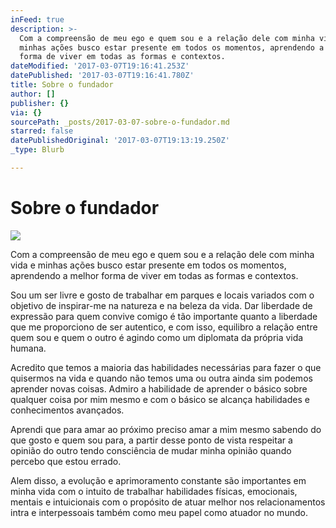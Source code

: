 ```yaml
---
inFeed: true
description: >-
  Com a compreensão de meu ego e quem sou e a relação dele com minha vida e
  minhas ações busco estar presente em todos os momentos, aprendendo a melhor
  forma de viver em todas as formas e contextos.
dateModified: '2017-03-07T19:16:41.253Z'
datePublished: '2017-03-07T19:16:41.780Z'
title: Sobre o fundador
author: []
publisher: {}
via: {}
sourcePath: _posts/2017-03-07-sobre-o-fundador.md
starred: false
datePublishedOriginal: '2017-03-07T19:13:19.250Z'
_type: Blurb

---
```

# Sobre o fundador
![](https://the-grid-user-content.s3-us-west-2.amazonaws.com/29b4fdfd-5ec2-443f-8d22-f43b3d94083b.png)

Com a compreensão de meu ego e quem sou e a relação dele com minha vida e minhas ações busco estar presente em todos os momentos, aprendendo a melhor forma de viver em todas as formas e contextos.

Sou um ser livre e gosto de trabalhar em parques e locais variados com o objetivo de inspirar-me na natureza e na beleza da vida. Dar liberdade de expressão para quem convive comigo é tão importante quanto a liberdade que me proporciono de ser autentico, e com isso, equilibro a relação entre quem sou e quem o outro é agindo como um diplomata da própria vida humana.

Acredito que temos a maioria das habilidades necessárias para fazer o que quisermos na vida e quando não temos uma ou outra ainda sim podemos aprender novas coisas. Admiro a habilidade de aprender o básico sobre qualquer coisa por mim mesmo e com o básico se alcança habilidades  e conhecimentos avançados.

Aprendi que para amar ao próximo preciso amar a mim mesmo sabendo do que gosto e quem sou para, a partir desse ponto de vista respeitar a opinião do outro tendo consciência de mudar minha opinião quando percebo que estou errado.

Alem disso, a evolução e aprimoramento constante são importantes em minha vida com o intuito de trabalhar habilidades físicas, emocionais, mentais e intuicionais com o propósito de atuar melhor nos relacionamentos intra e interpessoais também como meu papel como atuador no mundo.